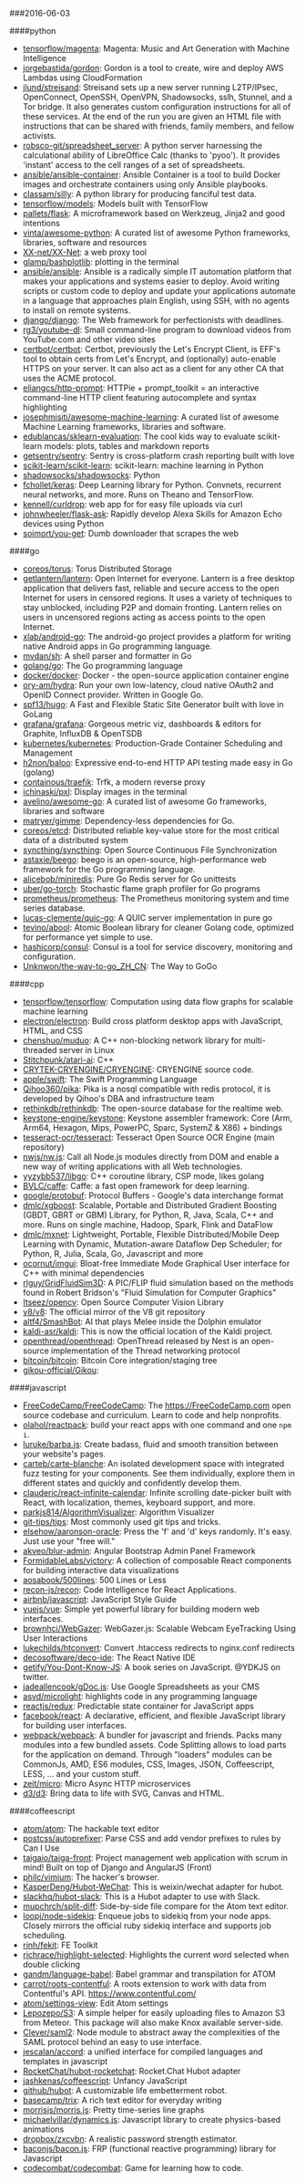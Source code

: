 ###2016-06-03

####python
* [tensorflow/magenta](https://github.com/tensorflow/magenta): Magenta: Music and Art Generation with Machine Intelligence
* [jorgebastida/gordon](https://github.com/jorgebastida/gordon):  Gordon is a tool to create, wire and deploy AWS Lambdas using CloudFormation
* [jlund/streisand](https://github.com/jlund/streisand): Streisand sets up a new server running L2TP/IPsec, OpenConnect, OpenSSH, OpenVPN, Shadowsocks, sslh, Stunnel, and a Tor bridge. It also generates custom configuration instructions for all of these services. At the end of the run you are given an HTML file with instructions that can be shared with friends, family members, and fellow activists.
* [robsco-git/spreadsheet_server](https://github.com/robsco-git/spreadsheet_server): A python server harnessing the calculational ability of LibreOffice Calc (thanks to 'pyoo'). It provides 'instant' access to the cell ranges of a set of spreadsheets.
* [ansible/ansible-container](https://github.com/ansible/ansible-container): Ansible Container is a tool to build Docker images and orchestrate containers using only Ansible playbooks.
* [classam/silly](https://github.com/classam/silly): A python library for producing fanciful test data.
* [tensorflow/models](https://github.com/tensorflow/models): Models built with TensorFlow
* [pallets/flask](https://github.com/pallets/flask): A microframework based on Werkzeug, Jinja2 and good intentions
* [vinta/awesome-python](https://github.com/vinta/awesome-python): A curated list of awesome Python frameworks, libraries, software and resources
* [XX-net/XX-Net](https://github.com/XX-net/XX-Net): a web proxy tool
* [glamp/bashplotlib](https://github.com/glamp/bashplotlib): plotting in the terminal
* [ansible/ansible](https://github.com/ansible/ansible): Ansible is a radically simple IT automation platform that makes your applications and systems easier to deploy. Avoid writing scripts or custom code to deploy and update your applications automate in a language that approaches plain English, using SSH, with no agents to install on remote systems.
* [django/django](https://github.com/django/django): The Web framework for perfectionists with deadlines.
* [rg3/youtube-dl](https://github.com/rg3/youtube-dl): Small command-line program to download videos from YouTube.com and other video sites
* [certbot/certbot](https://github.com/certbot/certbot): Certbot, previously the Let's Encrypt Client, is EFF's tool to obtain certs from Let's Encrypt, and (optionally) auto-enable HTTPS on your server. It can also act as a client for any other CA that uses the ACME protocol.
* [eliangcs/http-prompt](https://github.com/eliangcs/http-prompt): HTTPie + prompt_toolkit = an interactive command-line HTTP client featuring autocomplete and syntax highlighting
* [josephmisiti/awesome-machine-learning](https://github.com/josephmisiti/awesome-machine-learning): A curated list of awesome Machine Learning frameworks, libraries and software.
* [edublancas/sklearn-evaluation](https://github.com/edublancas/sklearn-evaluation): The cool kids way to evaluate scikit-learn models: plots, tables and markdown reports
* [getsentry/sentry](https://github.com/getsentry/sentry): Sentry is cross-platform crash reporting built with love
* [scikit-learn/scikit-learn](https://github.com/scikit-learn/scikit-learn): scikit-learn: machine learning in Python
* [shadowsocks/shadowsocks](https://github.com/shadowsocks/shadowsocks): Python
* [fchollet/keras](https://github.com/fchollet/keras): Deep Learning library for Python. Convnets, recurrent neural networks, and more. Runs on Theano and TensorFlow.
* [kennell/curldrop](https://github.com/kennell/curldrop):  web app for for easy file uploads via curl
* [johnwheeler/flask-ask](https://github.com/johnwheeler/flask-ask): Rapidly develop Alexa Skills for Amazon Echo devices using Python
* [soimort/you-get](https://github.com/soimort/you-get):  Dumb downloader that scrapes the web

####go
* [coreos/torus](https://github.com/coreos/torus): Torus Distributed Storage
* [getlantern/lantern](https://github.com/getlantern/lantern):  Open Internet for everyone. Lantern is a free desktop application that delivers fast, reliable and secure access to the open Internet for users in censored regions. It uses a variety of techniques to stay unblocked, including P2P and domain fronting. Lantern relies on users in uncensored regions acting as access points to the open Internet.
* [xlab/android-go](https://github.com/xlab/android-go): The android-go project provides a platform for writing native Android apps in Go programming language.
* [mvdan/sh](https://github.com/mvdan/sh): A shell parser and formatter in Go
* [golang/go](https://github.com/golang/go): The Go programming language
* [docker/docker](https://github.com/docker/docker): Docker - the open-source application container engine
* [ory-am/hydra](https://github.com/ory-am/hydra): Run your own low-latency, cloud native OAuth2 and OpenID Connect provider. Written in Google Go.
* [spf13/hugo](https://github.com/spf13/hugo): A Fast and Flexible Static Site Generator built with love in GoLang
* [grafana/grafana](https://github.com/grafana/grafana): Gorgeous metric viz, dashboards & editors for Graphite, InfluxDB & OpenTSDB
* [kubernetes/kubernetes](https://github.com/kubernetes/kubernetes): Production-Grade Container Scheduling and Management
* [h2non/baloo](https://github.com/h2non/baloo): Expressive end-to-end HTTP API testing made easy in Go (golang)
* [containous/traefik](https://github.com/containous/traefik): Trfk, a modern reverse proxy
* [ichinaski/pxl](https://github.com/ichinaski/pxl): Display images in the terminal
* [avelino/awesome-go](https://github.com/avelino/awesome-go): A curated list of awesome Go frameworks, libraries and software
* [matryer/gimme](https://github.com/matryer/gimme): Dependency-less dependencies for Go.
* [coreos/etcd](https://github.com/coreos/etcd): Distributed reliable key-value store for the most critical data of a distributed system
* [syncthing/syncthing](https://github.com/syncthing/syncthing): Open Source Continuous File Synchronization
* [astaxie/beego](https://github.com/astaxie/beego): beego is an open-source, high-performance web framework for the Go programming language.
* [alicebob/miniredis](https://github.com/alicebob/miniredis): Pure Go Redis server for Go unittests
* [uber/go-torch](https://github.com/uber/go-torch): Stochastic flame graph profiler for Go programs
* [prometheus/prometheus](https://github.com/prometheus/prometheus): The Prometheus monitoring system and time series database.
* [lucas-clemente/quic-go](https://github.com/lucas-clemente/quic-go): A QUIC server implementation in pure go
* [tevino/abool](https://github.com/tevino/abool):  Atomic Boolean library for cleaner Golang code, optimized for performance yet simple to use.
* [hashicorp/consul](https://github.com/hashicorp/consul): Consul is a tool for service discovery, monitoring and configuration.
* [Unknwon/the-way-to-go_ZH_CN](https://github.com/Unknwon/the-way-to-go_ZH_CN): The Way to GoGo

####cpp
* [tensorflow/tensorflow](https://github.com/tensorflow/tensorflow): Computation using data flow graphs for scalable machine learning
* [electron/electron](https://github.com/electron/electron): Build cross platform desktop apps with JavaScript, HTML, and CSS
* [chenshuo/muduo](https://github.com/chenshuo/muduo): A C++ non-blocking network library for multi-threaded server in Linux
* [Stitchpunk/atari-ai](https://github.com/Stitchpunk/atari-ai): C++
* [CRYTEK-CRYENGINE/CRYENGINE](https://github.com/CRYTEK-CRYENGINE/CRYENGINE): CRYENGINE source code.
* [apple/swift](https://github.com/apple/swift): The Swift Programming Language
* [Qihoo360/pika](https://github.com/Qihoo360/pika): Pika is a nosql compatible with redis protocol, it is developed by Qihoo's DBA and infrastructure team
* [rethinkdb/rethinkdb](https://github.com/rethinkdb/rethinkdb): The open-source database for the realtime web.
* [keystone-engine/keystone](https://github.com/keystone-engine/keystone): Keystone assembler framework: Core (Arm, Arm64, Hexagon, Mips, PowerPC, Sparc, SystemZ & X86) + bindings
* [tesseract-ocr/tesseract](https://github.com/tesseract-ocr/tesseract): Tesseract Open Source OCR Engine (main repository)
* [nwjs/nw.js](https://github.com/nwjs/nw.js): Call all Node.js modules directly from DOM and enable a new way of writing applications with all Web technologies.
* [yyzybb537/libgo](https://github.com/yyzybb537/libgo): C++ coroutine library, CSP mode, likes golang
* [BVLC/caffe](https://github.com/BVLC/caffe): Caffe: a fast open framework for deep learning.
* [google/protobuf](https://github.com/google/protobuf): Protocol Buffers - Google's data interchange format
* [dmlc/xgboost](https://github.com/dmlc/xgboost): Scalable, Portable and Distributed Gradient Boosting (GBDT, GBRT or GBM) Library, for Python, R, Java, Scala, C++ and more. Runs on single machine, Hadoop, Spark, Flink and DataFlow
* [dmlc/mxnet](https://github.com/dmlc/mxnet): Lightweight, Portable, Flexible Distributed/Mobile Deep Learning with Dynamic, Mutation-aware Dataflow Dep Scheduler; for Python, R, Julia, Scala, Go, Javascript and more
* [ocornut/imgui](https://github.com/ocornut/imgui): Bloat-free Immediate Mode Graphical User interface for C++ with minimal dependencies
* [rlguy/GridFluidSim3D](https://github.com/rlguy/GridFluidSim3D): A PIC/FLIP fluid simulation based on the methods found in Robert Bridson's "Fluid Simulation for Computer Graphics"
* [Itseez/opencv](https://github.com/Itseez/opencv): Open Source Computer Vision Library
* [v8/v8](https://github.com/v8/v8): The official mirror of the V8 git repository
* [altf4/SmashBot](https://github.com/altf4/SmashBot): AI that plays Melee inside the Dolphin emulator
* [kaldi-asr/kaldi](https://github.com/kaldi-asr/kaldi): This is now the official location of the Kaldi project.
* [openthread/openthread](https://github.com/openthread/openthread): OpenThread released by Nest is an open-source implementation of the Thread networking protocol
* [bitcoin/bitcoin](https://github.com/bitcoin/bitcoin): Bitcoin Core integration/staging tree
* [gikou-official/Gikou](https://github.com/gikou-official/Gikou): 

####javascript
* [FreeCodeCamp/FreeCodeCamp](https://github.com/FreeCodeCamp/FreeCodeCamp): The https://FreeCodeCamp.com open source codebase and curriculum. Learn to code and help nonprofits.
* [olahol/reactpack](https://github.com/olahol/reactpack):  build your react apps with one command and one `npm i`.
* [luruke/barba.js](https://github.com/luruke/barba.js): Create badass, fluid and smooth transition between your website's pages.
* [carteb/carte-blanche](https://github.com/carteb/carte-blanche): An isolated development space with integrated fuzz testing for your components. See them individually, explore them in different states and quickly and confidently develop them.
* [clauderic/react-infinite-calendar](https://github.com/clauderic/react-infinite-calendar):  Infinite scrolling date-picker built with React, with localization, themes, keyboard support, and more.
* [parkjs814/AlgorithmVisualizer](https://github.com/parkjs814/AlgorithmVisualizer): Algorithm Visualizer
* [git-tips/tips](https://github.com/git-tips/tips): Most commonly used git tips and tricks.
* [elsehow/aaronson-oracle](https://github.com/elsehow/aaronson-oracle): Press the 'f' and 'd' keys randomly. It's easy. Just use your "free will."
* [akveo/blur-admin](https://github.com/akveo/blur-admin): Angular Bootstrap Admin Panel Framework
* [FormidableLabs/victory](https://github.com/FormidableLabs/victory): A collection of composable React components for building interactive data visualizations
* [aosabook/500lines](https://github.com/aosabook/500lines): 500 Lines or Less
* [recon-js/recon](https://github.com/recon-js/recon): Code Intelligence for React Applications.
* [airbnb/javascript](https://github.com/airbnb/javascript): JavaScript Style Guide
* [vuejs/vue](https://github.com/vuejs/vue): Simple yet powerful library for building modern web interfaces.
* [brownhci/WebGazer](https://github.com/brownhci/WebGazer): WebGazer.js: Scalable Webcam EyeTracking Using User Interactions
* [lukechilds/htconvert](https://github.com/lukechilds/htconvert): Convert .htaccess redirects to nginx.conf redirects
* [decosoftware/deco-ide](https://github.com/decosoftware/deco-ide): The React Native IDE
* [getify/You-Dont-Know-JS](https://github.com/getify/You-Dont-Know-JS): A book series on JavaScript. @YDKJS on twitter.
* [jadeallencook/gDoc.js](https://github.com/jadeallencook/gDoc.js): Use Google Spreadsheets as your CMS
* [asvd/microlight](https://github.com/asvd/microlight): highlights code in any programming language
* [reactjs/redux](https://github.com/reactjs/redux): Predictable state container for JavaScript apps
* [facebook/react](https://github.com/facebook/react): A declarative, efficient, and flexible JavaScript library for building user interfaces.
* [webpack/webpack](https://github.com/webpack/webpack): A bundler for javascript and friends. Packs many modules into a few bundled assets. Code Splitting allows to load parts for the application on demand. Through "loaders" modules can be CommonJs, AMD, ES6 modules, CSS, Images, JSON, Coffeescript, LESS, ... and your custom stuff.
* [zeit/micro](https://github.com/zeit/micro): Micro  Async HTTP microservices
* [d3/d3](https://github.com/d3/d3): Bring data to life with SVG, Canvas and HTML. 

####coffeescript
* [atom/atom](https://github.com/atom/atom): The hackable text editor
* [postcss/autoprefixer](https://github.com/postcss/autoprefixer): Parse CSS and add vendor prefixes to rules by Can I Use
* [taigaio/taiga-front](https://github.com/taigaio/taiga-front): Project management web application with scrum in mind! Built on top of Django and AngularJS (Front)
* [philc/vimium](https://github.com/philc/vimium): The hacker's browser.
* [KasperDeng/Hubot-WeChat](https://github.com/KasperDeng/Hubot-WeChat): This is weixin/wechat adapter for hubot.
* [slackhq/hubot-slack](https://github.com/slackhq/hubot-slack): This is a Hubot adapter to use with Slack.
* [mupchrch/split-diff](https://github.com/mupchrch/split-diff): Side-by-side file compare for the Atom text editor.
* [loopj/node-sidekiq](https://github.com/loopj/node-sidekiq): Enqueue jobs to sidekiq from your node apps. Closely mirrors the official ruby sidekiq interface and supports job scheduling.
* [rinh/fekit](https://github.com/rinh/fekit): FE Toolkit
* [richrace/highlight-selected](https://github.com/richrace/highlight-selected): Highlights the current word selected when double clicking
* [gandm/language-babel](https://github.com/gandm/language-babel): Babel grammar and transpilation for ATOM
* [carrot/roots-contentful](https://github.com/carrot/roots-contentful): A roots extension to work with data from Contentful's API. https://www.contentful.com/
* [atom/settings-view](https://github.com/atom/settings-view): Edit Atom settings
* [Lepozepo/S3](https://github.com/Lepozepo/S3): A simple helper for easily uploading files to Amazon S3 from Meteor. This package will also make Knox available server-side.
* [Clever/saml2](https://github.com/Clever/saml2): Node module to abstract away the complexities of the SAML protocol behind an easy to use interface.
* [jescalan/accord](https://github.com/jescalan/accord): a unified interface for compiled languages and templates in javascript
* [RocketChat/hubot-rocketchat](https://github.com/RocketChat/hubot-rocketchat): Rocket.Chat Hubot adapter
* [jashkenas/coffeescript](https://github.com/jashkenas/coffeescript): Unfancy JavaScript
* [github/hubot](https://github.com/github/hubot): A customizable life embetterment robot.
* [basecamp/trix](https://github.com/basecamp/trix): A rich text editor for everyday writing
* [morrisjs/morris.js](https://github.com/morrisjs/morris.js): Pretty time-series line graphs
* [michaelvillar/dynamics.js](https://github.com/michaelvillar/dynamics.js): Javascript library to create physics-based animations
* [dropbox/zxcvbn](https://github.com/dropbox/zxcvbn): A realistic password strength estimator.
* [baconjs/bacon.js](https://github.com/baconjs/bacon.js): FRP (functional reactive programming) library for Javascript
* [codecombat/codecombat](https://github.com/codecombat/codecombat): Game for learning how to code.
